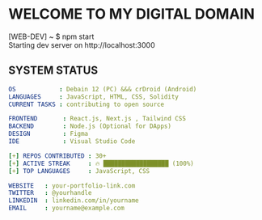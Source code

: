 # WELCOME TO MY DIGITAL DOMAIN 

[WEB-DEV] ~ $ npm start  
Starting dev server on http://localhost:3000

## SYSTEM STATUS
```yml
OS            : Debain 12 (PC) &&& crDroid (Android)  
LANGUAGES     : JavaScript, HTML, CSS, Solidity  
CURRENT TASKS : contributing to open source  

FRONTEND       : React.js, Next.js , Tailwind CSS  
BACKEND        : Node.js (Optional for DApps) 
DESIGN         : Figma
IDE            : Visual Studio Code  

[+] REPOS CONTRIBUTED : 30+  
[+] ACTIVE STREAK     : 🔥 ██████████████████ (100%)  
[+] TOP LANGUAGES     : JavaScript, CSS  

WEBSITE   : your-portfolio-link.com  
TWITTER   : @yourhandle  
LINKEDIN  : linkedin.com/in/yourname  
EMAIL     : yourname@example.com  
